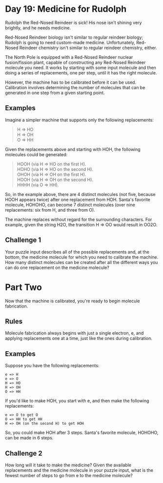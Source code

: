 # Day 19: Medicine for Rudolph

Rudolph the Red-Nosed Reindeer is sick! His nose isn't shining very brightly, and he needs medicine.

Red-Nosed Reindeer biology isn't similar to regular reindeer biology; Rudolph is going to need custom-made medicine. 
Unfortunately, Red-Nosed Reindeer chemistry isn't similar to regular reindeer chemistry, either.

The North Pole is equipped with a Red-Nosed Reindeer nuclear fusion/fission plant, capable of constructing any Red-Nosed Reindeer molecule you need. 
It works by starting with some input molecule and then doing a series of replacements, one per step, until it has the right molecule.

However, the machine has to be calibrated before it can be used. Calibration involves determining the number of molecules that can be generated in one step from a given starting point.

## Examples

Imagine a simpler machine that supports only the following replacements:

>H => HO <br>
H => OH <br>
O => HH

Given the replacements above and starting with HOH, the following molecules could be generated:

>HOOH (via H => HO on the first H). <br>
HOHO (via H => HO on the second H). <br>
OHOH (via H => OH on the first H). <br>
HOOH (via H => OH on the second H). <br>
HHHH (via O => HH).

So, in the example above, there are 4 distinct molecules (not five, because HOOH appears twice) after one replacement from HOH. Santa's favorite molecule, HOHOHO, can become 7 distinct molecules (over nine replacements: six from H, and three from O).

The machine replaces without regard for the surrounding characters. For example, given the string H2O, the transition H => OO would result in OO2O.

## Challenge 1

Your puzzle input describes all of the possible replacements and, at the bottom, the medicine molecule for which you need to calibrate the machine. How many distinct molecules can be created after all the different ways you can do one replacement on the medicine molecule?

# Part Two

Now that the machine is calibrated, you're ready to begin molecule fabrication.

## Rules

Molecule fabrication always begins with just a single electron, e, and applying replacements one at a time, just like the ones during calibration.

## Examples

Suppose you have the following replacements:
```
e => H
e => O
H => HO
H => OH
O => HH
```

If you'd like to make HOH, you start with e, and then make the following replacements:
```
e => O to get O
O => HH to get HH
H => OH (on the second H) to get HOH
```

So, you could make HOH after 3 steps. Santa's favorite molecule, HOHOHO, can be made in 6 steps.

## Challenge 2

How long will it take to make the medicine? Given the available replacements and the medicine molecule in your puzzle input, what is the fewest number of steps to go from e to the medicine molecule?